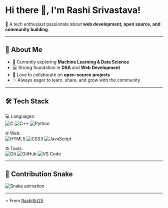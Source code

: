 # Hi there 👋, I'm Rashi Srivastava!  

🌟 A tech enthusiast passionate about **web development, open source, and community building**.  

---

## 🚀 About Me
- 🌱 Currently exploring **Machine Learning & Data Science**
- 💻 Strong foundation in **DSA** and **Web Development**
- 🎯 Love to collaborate on **open-source projects**
- ✨ Always eager to learn, share, and grow with the community

---

## 🛠️ Tech Stack
💻 Languages:  
![C](https://img.shields.io/badge/C-00599C?style=for-the-badge&logo=c&logoColor=white) 
![C++](https://img.shields.io/badge/C++-00599C?style=for-the-badge&logo=cplusplus&logoColor=white) 
![Python](https://img.shields.io/badge/Python-3776AB?style=for-the-badge&logo=python&logoColor=white)  

🌐 Web:  
![HTML5](https://img.shields.io/badge/HTML5-E34F26?style=for-the-badge&logo=html5&logoColor=white) 
![CSS3](https://img.shields.io/badge/CSS3-1572B6?style=for-the-badge&logo=css3&logoColor=white) 
![JavaScript](https://img.shields.io/badge/JavaScript-F7DF1E?style=for-the-badge&logo=javascript&logoColor=black)  

⚙️ Tools:  
![Git](https://img.shields.io/badge/Git-F05032?style=for-the-badge&logo=git&logoColor=white) 
![GitHub](https://img.shields.io/badge/GitHub-181717?style=for-the-badge&logo=github&logoColor=white) 
![VS Code](https://img.shields.io/badge/VS%20Code-0078d7?style=for-the-badge&logo=visual-studio-code&logoColor=white)  

---

## 🐍 Contribution Snake
![Snake animation](https://github.com/RashiSri25/RashiSri25/blob/output/dist/snake.svg)

---
⭐️ From [RashiSri25](https://github.com/RashiSri25)



